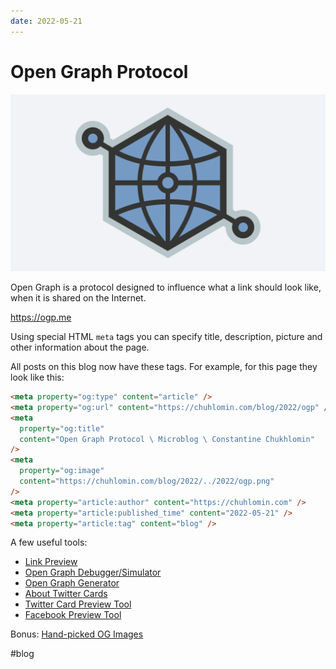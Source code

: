 ```yaml
---
date: 2022-05-21
---
```


# Open Graph Protocol

![Open Graph Protocol](../2022/ogp.png)

Open Graph is a protocol designed to influence what a link should look like,
when it is shared on the Internet.

https://ogp.me

Using special HTML `meta` tags you can specify title, description, picture
and other information about the page.

All posts on this blog now have these tags. For example, for this page they
look like this:

```html
<meta property="og:type" content="article" />
<meta property="og:url" content="https://chuhlomin.com/blog/2022/ogp" />
<meta
  property="og:title"
  content="Open Graph Protocol \ Microblog \ Constantine Chukhlomin"
/>
<meta
  property="og:image"
  content="https://chuhlomin.com/blog/2022/../2022/ogp.png"
/>
<meta property="article:author" content="https://chuhlomin.com" />
<meta property="article:published_time" content="2022-05-21" />
<meta property="article:tag" content="blog" />
```

A few useful tools:

- [Link Preview](https://linkpreview.xyz/)
- [Open Graph Debugger/Simulator](https://en.rakko.tools/tools/9/)
- [Open Graph Generator](https://webcode.tools/generators/open-graph)
- [About Twitter Cards](https://developer.twitter.com/en/docs/twitter-for-websites/cards/overview/abouts-cards)
- [Twitter Card Preview Tool](https://www.bannerbear.com/tools/twitter-card-preview-tool/)
- [Facebook Preview Tool](https://www.bannerbear.com/tools/facebook-open-graph-preview-tool/)

Bonus: [Hand-picked OG Images](https://www.ogimage.gallery/)

#blog
